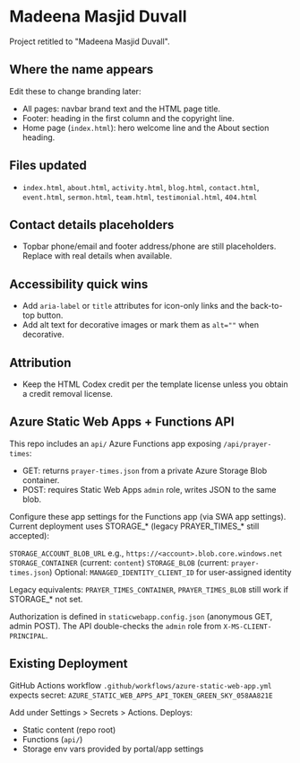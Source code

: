 # Madeena Masjid Duvall

Project retitled to "Madeena Masjid Duvall".

## Where the name appears

Edit these to change branding later:

- All pages: navbar brand text and the HTML page title.
- Footer: heading in the first column and the copyright line.
- Home page (`index.html`): hero welcome line and the About section heading.

## Files updated

- `index.html`, `about.html`, `activity.html`, `blog.html`, `contact.html`, `event.html`, `sermon.html`, `team.html`, `testimonial.html`, `404.html`

## Contact details placeholders

- Topbar phone/email and footer address/phone are still placeholders. Replace with real details when available.

## Accessibility quick wins

- Add `aria-label` or `title` attributes for icon-only links and the back-to-top button.
- Add alt text for decorative images or mark them as `alt=""` when decorative.

## Attribution

- Keep the HTML Codex credit per the template license unless you obtain a credit removal license.

## Azure Static Web Apps + Functions API

This repo includes an `api/` Azure Functions app exposing `/api/prayer-times`:

- GET: returns `prayer-times.json` from a private Azure Storage Blob container.
- POST: requires Static Web Apps `admin` role, writes JSON to the same blob.

Configure these app settings for the Functions app (via SWA app settings). Current deployment uses STORAGE_* (legacy PRAYER_TIMES_* still accepted):

`STORAGE_ACCOUNT_BLOB_URL` e.g., `https://<account>.blob.core.windows.net`
`STORAGE_CONTAINER` (current: `content`)
`STORAGE_BLOB` (current: `prayer-times.json`)
Optional: `MANAGED_IDENTITY_CLIENT_ID` for user-assigned identity

Legacy equivalents:
`PRAYER_TIMES_CONTAINER`, `PRAYER_TIMES_BLOB` still work if STORAGE_* not set.

Authorization is defined in `staticwebapp.config.json` (anonymous GET, admin POST). The API double-checks the `admin` role from `X-MS-CLIENT-PRINCIPAL`.

## Existing Deployment

GitHub Actions workflow `.github/workflows/azure-static-web-app.yml` expects secret:
`AZURE_STATIC_WEB_APPS_API_TOKEN_GREEN_SKY_058AA821E`

Add under Settings > Secrets > Actions. Deploys:
- Static content (repo root)
- Functions (`api/`)
- Storage env vars provided by portal/app settings
